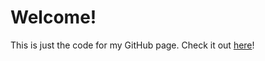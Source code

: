# Welcome!

This is just the code for my GitHub page. Check it out [here](https://brimoo.github.io/)!
